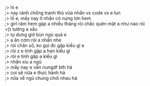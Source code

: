 ;> hi e<br>
;> nay rảnh chồng tranh thủ vừa nhắn vs code vs e lun<br>
;> lố e, mấy nay ít nhắn có nựng lợn hem<br>
;> girl răm hem gặp a nhiều tháng ròi chắc quên mặt a như nào ròi<br>
=)) tưởng a xấu<br>
;> tự dưng giờ bùn ngủ quá e<br>
;> a ăn cơm ròi a nhắn nhe<br>
;> ròi chăn số, ko gọi đc gặp kiểu gì e<br>
;> ròi z e tính gặp a hẹn kiểu gì<br>
;> ròi e tính gặp a kiểu gì<br>
;> nhắn xíu a ngủ<br>
;> mấy nay e vẫn nungdf bth hả<br>
;> coi sẽ nữa e thực hành hả<br>
;> nữa về ngủ chung chơi nhau hả
